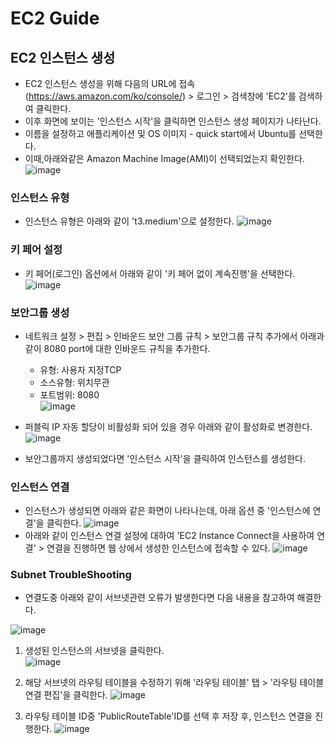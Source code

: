 # EC2 Guide

## EC2 인스턴스 생성
- EC2 인스턴스 생성을 위해 다음의 URL에 접속(https://aws.amazon.com/ko/console/) > 로그인 > 검색창에 'EC2'를 검색하여 클릭한다.
- 이후 화면에 보이는 '인스턴스 시작'을 클릭하면 인스턴스 생성 페이지가 나타난다.
- 이름을 설정하고 애플리케이션 및 OS 이미지 - quick start에서 Ubuntu를 선택한다.
- 이때,아래와같은 Amazon Machine Image(AMI)이 선택되었는지 확인한다.
![image](https://github.com/kyusooK/ec2-guide/assets/123912988/fe02d94c-4719-4ee7-8358-ae7e1820446f)

### 인스턴스 유형 
- 인스턴스 유형은 아래와 같이 't3.medium'으로 설정한다.
![image](https://github.com/kyusooK/ec2-guide/assets/123912988/b18c0484-df52-4f71-891c-8e000c531344)

### 키 페어 설정
- 키 페어(로그인) 옵션에서 아래와 같이 '키 페어 없이 계속진행'을 선택한다.
![image](https://github.com/kyusooK/ec2-guide/assets/123912988/50f0f295-5dae-4523-957d-afcf3caa9bde)

### 보안그룹 생성
- 네트워크 설정 > 편집 > 인바운드 보안 그룹 규칙 > 보안그룹 규칙 추가에서 아래과 같이 8080 port에 대한 인바운드 규칙을 추가한다.

    - 유형: 사용자 지정TCP <br>
    - 소스유형: 위치무관 <br>
    - 포트범위: 8080 <br>
![image](https://github.com/kyusooK/ec2-guide/assets/123912988/b07c8d9a-b4d9-45da-b969-08b5325b0cb9)

* 퍼블릭 IP 자동 할당이 비활성화 되어 있을 경우 아래와 같이 활성화로 변경한다. 
![image](https://github.com/kyusooK/ec2-guide/assets/123912988/8eeba75c-a664-4dd3-b95a-3f7ef8b80fc7)

- 보안그룹까지 생성되었다면 '인스턴스 시작'을 클릭하여 인스턴스를 생성한다.

### 인스턴스 연결
- 인스턴스가 생성되면 아래와 같은 화면이 나타나는데, 아래 옵션 중 '인스턴스에 연결'을 클릭한다.
![image](https://github.com/kyusooK/ec2-guide/assets/123912988/b98c7790-5909-482a-9bc1-8569daf384c4)
- 아래와 같이 인스턴스 연결 설정에 대하여 'EC2 Instance Connect을 사용하여 연결' > 연결을 진행하면 웹 상에서 생성한 인스턴스에 접속할 수 있다.
![image](https://github.com/kyusooK/ec2-guide/assets/123912988/dc77b247-7a1f-4acb-862c-78a289dccaa1)


### Subnet TroubleShooting
- 연결도중 아래와 같이 서브넷관련 오류가 발생한다면 다음 내용을 참고하여 해결한다.

![image](https://github.com/kyusooK/ec2-guide/assets/123912988/bb9110d3-36ad-4a29-b13a-b77c986f567d)

1. 생성된 인스턴스의 서브넷을 클릭한다.<br>
![image](https://github.com/kyusooK/ec2-guide/assets/123912988/22e2e75a-8086-4f97-9959-d2d785fef9a6)<br>

2. 해당 서브넷의 라우팅 테이블을 수정하기 위해 '라우팅 테이블' 탭 > '라우팅 테이블 연결 편집'을 클릭한다.
![image](https://github.com/kyusooK/ec2-guide/assets/123912988/e4f1d3aa-4d40-4d0e-969a-d2c1fbba1a30)

3. 라우팅 테이블 ID중 'PublicRouteTable'ID를 선택 후 저장 후, 인스턴스 연결을 진행한다.
![image](https://github.com/kyusooK/ec2-guide/assets/123912988/fe9538ac-21ff-40a4-9253-8684f68fe782)

